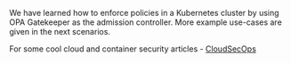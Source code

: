 We have learned how to enforce policies in a Kubernetes cluster by using OPA Gatekeeper as the admission controller. More example use-cases are given in the next scenarios.

For some cool cloud and container security articles - [CloudSecOps](https://cloudsecops.com/blog)
